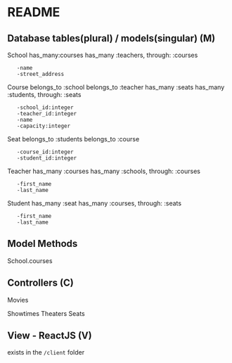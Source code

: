 # README
 
 
 
## Database tables(plural) / models(singular)  (M)
   School
       has_many:courses
       has_many :teachers,  through: :courses
 
 
       -name
       -street_address
 
   Course
       belongs_to :school
       belongs_to :teacher
       has_many :seats
       has_many :students,  through: :seats
 
       -school_id:integer
       -teacher_id:integer
       -name
       -capacity:integer
 
   Seat
       belongs_to :students
       belongs_to :course
 
       -course_id:integer
       -student_id:integer
 
   Teacher
       has_many :courses
       has_many :schools,  through: :courses
 
       -first_name
       -last_name
 
   Student
      has_many :seat
       has_many :courses, through: :seats
 
       -first_name
       -last_name
 
  
  ## Model Methods
 
   School.courses
 
 
## Controllers  (C)
   Movies
      
   Showtimes
   Theaters
   Seats
 
## View - ReactJS    (V)
 
   exists in the `/client` folder
